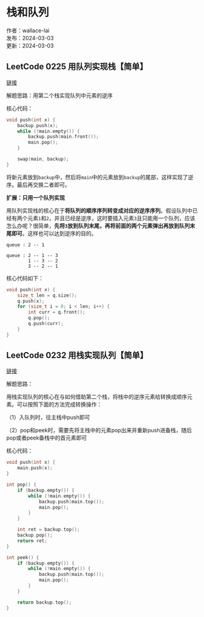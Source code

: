 # 栈和队列

作者：wallace-lai </br>
发布：2024-03-03 </br>
更新：2024-03-03 <br>

## LeetCode 0225 用队列实现栈【简单】
[链接](https://leetcode.cn/problems/implement-stack-using-queues/description)

解题思路：用第二个栈实现队列中元素的逆序

核心代码：

```cpp
void push(int x) {
    backup.push(x);
    while (!main.empty()) {
        backup.push(main.front());
        main.pop();
    }

    swap(main, backup);
}
```

将新元素放到`backup`中，然后将`main`中的元素放到`backup`的尾部，这样实现了逆序。最后再交换二者即可。

**扩展：只用一个队列实现**

用队列实现栈的核心在于**将队列的顺序序列转变成对应的逆序序列**。假设队列中已经有两个元素`1`和`2`，并且已经是逆序，这时要插入元素`3`且只能用一个队列，应该怎么办呢？很简单，**先将`3`放到队列末尾，再将前面的两个元素弹出再放到队列末尾即可**。这样也可以达到逆序的目的。

```
queue : 2 -- 1

queue : 2 -- 1 -- 3
        1 -- 3 -- 2
        3 -- 2 -- 1
```

核心代码如下：

```cpp
void push(int x) {
    size_t len = q.size();
    q.push(x);
    for (size_t i = 0; i < len; i++) {
        int curr = q.front();
        q.pop();
        q.push(curr);
    }
}
```

## LeetCode 0232 用栈实现队列【简单】

[链接](https://leetcode.cn/problems/implement-queue-using-stacks/description/)

解题思路：

用栈实现队列的核心在与如何借助第二个栈，将栈中的逆序元素给转换成顺序元素。可以按照下面的方法完成转换操作：

（1）入队列时，往主栈中push即可

（2）pop和peek时，需要先将主栈中的元素pop出来并重新push进备栈，随后pop或者peek备栈中的首元素即可

核心代码：

```cpp
void push(int x) {
    main.push(x);
}

int pop() {
    if (backup.empty()) {
        while (!main.empty()) {
            backup.push(main.top());
            main.pop();
        }
    }

    int ret = backup.top();
    backup.pop();
    return ret;
}

int peek() {
    if (backup.empty()) {
        while (!main.empty()) {
            backup.push(main.top());
            main.pop();
        }
    }

    return backup.top();
}
```